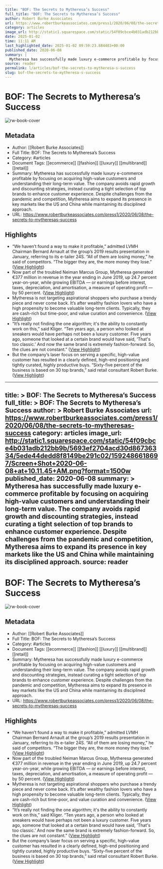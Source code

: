 ```yaml
---
title: "BOF: The Secrets to Mytheresa’s Success"
full_title: "BOF: The Secrets to Mytheresa’s Success"
author: Robert Burke Associates
url: https://www.robertburkeassociates.com/press1/2020/06/08/the-secrets-to-mytheresas-success
category: articles
image_url: http://static1.squarespace.com/static/54f09cbce4b031adb212bb9b/5693ef2704acd30d86736334/5ede44dedd8f8149be291c02/1592486618697/Screen+Shot+2020-06-08+at+10.11.45+AM.png?format=1500w
date: 2025-01-02
time: 11:11 AM
last_highlighted_date: 2025-01-02 09:59:23.884483+00:00
published_date: 2020-06-08
summary: |
  Mytheresa has successfully made luxury e-commerce profitable by focusing on acquiring high-value customers and understanding their long-term value. The company avoids rapid growth and discounting strategies, instead curating a tight selection of top brands to enhance customer experience. Despite challenges from the pandemic and competition, Mytheresa aims to expand its presence in key markets like the US and China while maintaining its disciplined approach.
source: reader
permalink: l/articles/bof-the-secrets-to-mytheresa-s-success
slug: bof-the-secrets-to-mytheresa-s-success
---
```

# BOF: The Secrets to Mytheresa’s Success

![rw-book-cover](http://static1.squarespace.com/static/54f09cbce4b031adb212bb9b/5693ef2704acd30d86736334/5ede44dedd8f8149be291c02/1592486618697/Screen+Shot+2020-06-08+at+10.11.45+AM.png?format=1500w)

## Metadata
- Author: [[Robert Burke Associates]]
- Full Title: BOF: The Secrets to Mytheresa’s Success
- Category: #articles
- Document Tags: [[ecommerce]] [[fashion]] [[luxury]] [[multibrand]] [[retail]] 
- Summary: Mytheresa has successfully made luxury e-commerce profitable by focusing on acquiring high-value customers and understanding their long-term value. The company avoids rapid growth and discounting strategies, instead curating a tight selection of top brands to enhance customer experience. Despite challenges from the pandemic and competition, Mytheresa aims to expand its presence in key markets like the US and China while maintaining its disciplined approach.
- URL: https://www.robertburkeassociates.com/press1/2020/06/08/the-secrets-to-mytheresas-success

## Highlights
- “We haven’t found a way to make it profitable,” admitted LVMH Chairman Bernard Arnault at the group’s 2019 results presentation in January, referring to its e-tailer 24S. “All of them are losing money,” he said of competitors. “The bigger they are, the more money they lose.” ([View Highlight](https://read.readwise.io/read/01jgk73tbgk2xa0s369tf8y10c))
- Now part of the troubled Neiman Marcus Group, Mytheresa generated €377 million in revenue in the year ending in June 2019, up 24.7 percent year-on-year, while growing EBITDA — or earnings before interest, taxes, depreciation, and amortisation, a measure of operating profit — by 50 percent. ([View Highlight](https://read.readwise.io/read/01jgk748zr2c7yy6g7s5ravrxc))
- Mytheresa is not targeting aspirational shoppers who purchase a trendy piece and never come back. It’s after wealthy fashion lovers who have a high propensity to become valuable long-term clients. Typically, they are cash-rich but time-poor, and value curation and convenience. ([View Highlight](https://read.readwise.io/read/01jgk76gvxx8yrwckfw3swk0x6))
- “It’s really not finding the one algorithm; it's the ability to constantly work on this,” said Kliger. “Ten years ago, a person who looked at sneakers would have perhaps not been a luxury customer. Five years ago, someone that looked at a certain brand would have said, ‘That's too classic.’ And now the same brand is extremely fashion-forward. So, the clues are not constant.” ([View Highlight](https://read.readwise.io/read/01jgk781000vacf5t9zwpkrbde))
- But the company’s laser focus on serving a specific, high-value customer has resulted in a clearly defined, high-end positioning and tightly curated, highly productive buys. “Sixty-five percent of the business is based on 30 top brands,” said retail consultant Robert Burke. ([View Highlight](https://read.readwise.io/read/01jgk796qegk9rm7phbcjzm50d))


---
title: >
  BOF: The Secrets to Mytheresa’s Success
full_title: >
  BOF: The Secrets to Mytheresa’s Success
author: >
  Robert Burke Associates
url: https://www.robertburkeassociates.com/press1/2020/06/08/the-secrets-to-mytheresas-success
category: articles
image_url: http://static1.squarespace.com/static/54f09cbce4b031adb212bb9b/5693ef2704acd30d86736334/5ede44dedd8f8149be291c02/1592486618697/Screen+Shot+2020-06-08+at+10.11.45+AM.png?format=1500w
published_date: 2020-06-08
summary: >
  Mytheresa has successfully made luxury e-commerce profitable by focusing on acquiring high-value customers and understanding their long-term value. The company avoids rapid growth and discounting strategies, instead curating a tight selection of top brands to enhance customer experience. Despite challenges from the pandemic and competition, Mytheresa aims to expand its presence in key markets like the US and China while maintaining its disciplined approach.
source: reader
---
# BOF: The Secrets to Mytheresa’s Success

![rw-book-cover](http://static1.squarespace.com/static/54f09cbce4b031adb212bb9b/5693ef2704acd30d86736334/5ede44dedd8f8149be291c02/1592486618697/Screen+Shot+2020-06-08+at+10.11.45+AM.png?format=1500w)

## Metadata
- Author: [[Robert Burke Associates]]
- Full Title: BOF: The Secrets to Mytheresa’s Success
- Category: #articles
- Document Tags: [[ecommerce]] [[fashion]] [[luxury]] [[multibrand]] [[retail]] 
- Summary: Mytheresa has successfully made luxury e-commerce profitable by focusing on acquiring high-value customers and understanding their long-term value. The company avoids rapid growth and discounting strategies, instead curating a tight selection of top brands to enhance customer experience. Despite challenges from the pandemic and competition, Mytheresa aims to expand its presence in key markets like the US and China while maintaining its disciplined approach.
- URL: https://www.robertburkeassociates.com/press1/2020/06/08/the-secrets-to-mytheresas-success

## Highlights
- “We haven’t found a way to make it profitable,” admitted LVMH Chairman Bernard Arnault at the group’s 2019 results presentation in January, referring to its e-tailer 24S. “All of them are losing money,” he said of competitors. “The bigger they are, the more money they lose.” ([View Highlight](https://read.readwise.io/read/01jgk73tbgk2xa0s369tf8y10c))
- Now part of the troubled Neiman Marcus Group, Mytheresa generated €377 million in revenue in the year ending in June 2019, up 24.7 percent year-on-year, while growing EBITDA — or earnings before interest, taxes, depreciation, and amortisation, a measure of operating profit — by 50 percent. ([View Highlight](https://read.readwise.io/read/01jgk748zr2c7yy6g7s5ravrxc))
- Mytheresa is not targeting aspirational shoppers who purchase a trendy piece and never come back. It’s after wealthy fashion lovers who have a high propensity to become valuable long-term clients. Typically, they are cash-rich but time-poor, and value curation and convenience. ([View Highlight](https://read.readwise.io/read/01jgk76gvxx8yrwckfw3swk0x6))
- “It’s really not finding the one algorithm; it's the ability to constantly work on this,” said Kliger. “Ten years ago, a person who looked at sneakers would have perhaps not been a luxury customer. Five years ago, someone that looked at a certain brand would have said, ‘That's too classic.’ And now the same brand is extremely fashion-forward. So, the clues are not constant.” ([View Highlight](https://read.readwise.io/read/01jgk781000vacf5t9zwpkrbde))
- But the company’s laser focus on serving a specific, high-value customer has resulted in a clearly defined, high-end positioning and tightly curated, highly productive buys. “Sixty-five percent of the business is based on 30 top brands,” said retail consultant Robert Burke. ([View Highlight](https://read.readwise.io/read/01jgk796qegk9rm7phbcjzm50d))


